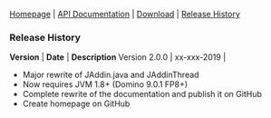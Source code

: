 [Homepage](README.md) | [API Documentation](api/index.html) | [Download](DOWNLOAD.md) | [Release History](HISTORY.md) 

### Release History

**Version** | **Date** | **Description**
Version 2.0.0 | xx-xxx-2019 |
- Major rewrite of JAddin.java and JAddinThread
- Now requires JVM 1.8+ (Domino 9.0.1 FP8+)
- Complete rewrite of the documentation and publish it on GitHub
- Create homepage on GitHub
